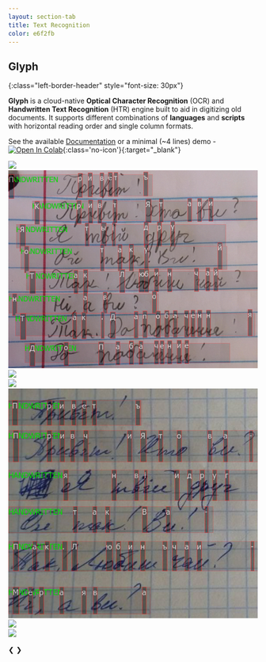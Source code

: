 ```yaml
---
layout: section-tab
title: Text Recognition
color: e6f2fb
---
```



## Glyph
{:class="left-border-header" style="font-size: 30px"}

**Glyph** is a cloud-native **Optical Character Recognition** (OCR) and **Handwritten Text Recognition** (HTR) engine built to aid in digitizing old documents. 
It supports different combinations of **languages** and **scripts** with horizontal reading order and single column formats.

See the available [Documentation](/ocr/glyph-ocr-engine) or a minimal (~4 lines) demo - [![Open In Colab](https://colab.research.google.com/assets/colab-badge.svg)](https://colab.research.google.com/drive/1Ld9f0I_Wl74EH16fUVneKmIavPept5C8?usp=sharing){:class='no-icon'}{:target="_blank"}


<div class="slideshow-container">
  <div class="slide slide-medium fade">
    <img src="/assets/img/index_sections/text_recognition/de-frk-demo.png">
  </div>

  <div class="slide slide-medium fade">
    <img src="/assets/img/index_sections/text_recognition/ua-hw-demo.png">
  </div>

  <div class="slide slide-medium fade">
    <img src="/assets/img/index_sections/text_recognition/en-ma-demo.png">
  </div>

  <div class="slide slide-medium fade">
    <img src="/assets/img/index_sections/text_recognition/fr-ma-demo.png">
  </div>

  <div class="slide slide-medium fade">
    <img src="/assets/img/index_sections/text_recognition/ua-hw-demo2.png">
  </div>

  <div class="slide slide-medium fade">
    <img src="/assets/img/index_sections/text_recognition/ro-ma-demo.png">
  </div>

  <div class="slide slide-medium fade">
    <img src="/assets/img/index_sections/text_recognition/de-ma-demo.png">
  </div>

  <span class="prev" onclick="plusSlides(-1)">&#10094;</span>
  <span class="next" onclick="plusSlides(1)">&#10095;</span>
</div>


